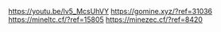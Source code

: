 https://youtu.be/lv5_McsUhVY
https://gomine.xyz/?ref=31036
https://mineltc.cf/?ref=15805
https://minezec.cf/?ref=8420